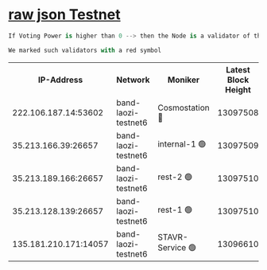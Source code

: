 
[raw json Testnet](https://rpc-check.bandt.stavr.tech/bandt/rpcbandt_result.json)
=

```python
If Voting Power is higher than 0 --> then the Node is a validator of the network and may be subject to attack and be a potential threat to the chain.
```
```python
We marked such validators with a red symbol
```


<table><tr><th>IP-Address</th><th>Network</th><th>Moniker</th><th>Latest Block Height</th><th>Earliest Block Height</th><th>Catching Up</th><th>Voting Power</th><th>Scan Time</th></tr><tr><td>222.106.187.14:53602</td><td>band-laozi-testnet6</td><td>Cosmostation 🔴</td><td>13097508</td><td>9380001</td><td>False</td><td>2203223</td><td>2023-11-20T17:12:03.578219772UTC</td></tr><tr><td>35.213.166.39:26657</td><td>band-laozi-testnet6</td><td>internal-1 🟢</td><td>13097509</td><td>12997509</td><td>False</td><td>0</td><td>2023-11-20T17:12:06.800218067UTC</td></tr><tr><td>35.213.189.166:26657</td><td>band-laozi-testnet6</td><td>rest-2 🟢</td><td>13097510</td><td>12997509</td><td>False</td><td>0</td><td>2023-11-20T17:12:08.009726164UTC</td></tr><tr><td>35.213.128.139:26657</td><td>band-laozi-testnet6</td><td>rest-1 🟢</td><td>13097510</td><td>12997510</td><td>False</td><td>0</td><td>2023-11-20T17:12:09.209601059UTC</td></tr><tr><td>135.181.210.171:14057</td><td>band-laozi-testnet6</td><td>STAVR-Service 🟢</td><td>13096610</td><td>13095001</td><td>False</td><td>0</td><td>2023-11-20T17:12:02.241541881UTC</td></tr></table>
